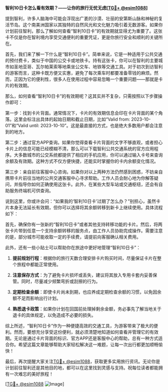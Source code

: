 **智利10日卡怎么看有效期？——让你的旅行无忧无虑[[TG💪+ @esim1088](https://t.me/s/esim1088)]**

提到智利，许多人脑海中可能会浮现出广袤的沙漠、壮丽的安第斯山脉和神秘的复活节岛。这个南美洲国家以其独特的自然风光和文化魅力吸引着无数游客。如果你计划前往智利，那么了解如何查看“智利10日卡”的有效期就显得尤为重要了。这张卡不仅是你在智利境内享受交通便利的重要凭证，更是你旅行安全和顺利的关键所在。

首先，我们来了解一下什么是“智利10日卡”。简单来说，它是一种适用于公共交通的预付费卡，类似于中国的公交卡或地铁卡。持有这张卡，你可以在智利的主要城市如圣地亚哥、瓦尔帕莱索等地乘坐公交车、地铁等交通工具。对于初次到访智利的游客而言，这种卡既方便又实惠，避免了每次乘车时都要准备零钱的麻烦。然而，正因为它的便利性，很多人在使用过程中容易忽略一个重要问题——那就是卡片的有效期。

那么，如何查看“智利10日卡”的有效期呢？这其实并不复杂，只需按照以下步骤操作即可：

第一步：找到卡片背面。通常情况下，卡片的有效期信息会印在卡片背面的某个角落。这里会标注出具体的起始日期和截止日期，比如“Valid from: 2023-10-01”和“Valid until: 2023-10-10”。这是最直接的方式，也是绝大多数用户都会注意到的地方。

第二步：通过官方APP查询。如果你觉得查看卡片背面的文字不够直观，或者担心卡片上的信息可能已经模糊不清，那么可以下载智利公共交通系统的官方应用程序。大多数城市的公交系统都提供了相应的手机应用，你可以通过输入卡号来查询余额及有效期。这种方式不仅方便快捷，还能实时掌握你的卡内余额变化情况。

第三步：亲自前往客服中心咨询。如果你对以上两种方法仍然感到困惑，不妨亲自携带卡片前往当地的公共交通客服中心寻求帮助。工作人员会耐心地为你解答疑问，并指导你如何正确使用这张卡。此外，在某些大型车站或交通枢纽，还会有自助服务终端机可供查询。

说到这里，你或许会问：“如果我的‘智利10日卡’过期了怎么办？”别担心，虽然卡片本身无法延长有效期，但你可以选择将其余额转移到新卡上继续使用。具体流程如下：

首先，确保你有一张新的“智利10日卡”或者其他支持转移功能的卡片。然后，将两张卡片带到任意一个支持余额转移的服务点，由工作人员协助完成操作。需要注意的是，部分城市可能收取一定的手续费，请提前向客服确认相关费用。

此外，还有一些小贴士可以帮助你在旅途中更好地管理“智利10日卡”：

1. **提前规划行程**：根据你的旅行天数合理安排卡片购买时间，尽量保证卡片在整个旅程中都能正常使用。
   
2. **注意保存方式**：为了避免卡片损坏或丢失，建议将其放入专用卡套内妥善保管。同时，尽量减少频繁弯折或刮擦的行为。

3. **定期检查余额**：即使卡片尚未到期，也应养成定期检查余额的习惯，以免因余额不足而影响出行计划。

4. **熟悉退卡政策**：如果你计划在回国前处理掉剩余金额，务必事先了解当地关于退卡的具体规定，以免造成不必要的损失。

综上所述，“智利10日卡”作为一种便捷高效的交通工具，为游客带来了极大的便利。然而，要想充分享受这份便利，就必须清楚地知道如何查看并管理它的有效期。无论是通过卡片背面的标识、官方APP还是客服中心的帮助，总有一种方式适合你。希望这篇文章能够帮助大家轻松解决这一难题，让每一次出行都更加顺畅愉快！

最后，再次提醒大家关注[TG💪+ @esim1088](https://t.me/s/esim1088)，获取更多实用旅行资讯。无论你是计划前往智利还是其他目的地，都可以在这里找到灵感与支持。祝每位读者都能拥有一次难忘的美好旅程！

[[TG💪+ @esim1088](https://t.me/s/esim1088) ![Image](https://i.postimg.cc/4NQfJmqS/Snipaste-2025-05-13-00-14-12.png)]